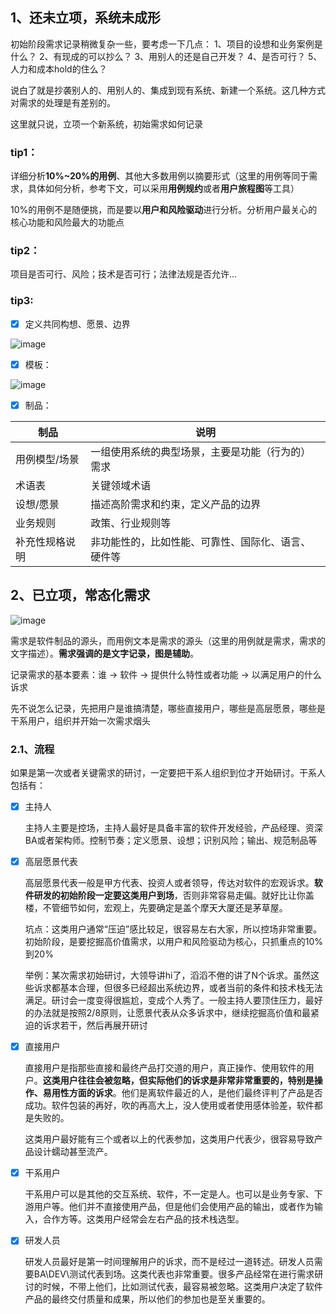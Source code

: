 ## 1、还未立项，系统未成形

初始阶段需求记录稍微复杂一些，要考虑一下几点：
    1、项目的设想和业务案例是什么？
    2、有现成的可以抄么？
    3、用别人的还是自己开发？
    4、是否可行？
    5、人力和成本hold的住么？

说白了就是抄袭别人的、用别人的、集成到现有系统、新建一个系统。这几种方式对需求的处理是有差别的。

这里就只说，立项一个新系统，初始需求如何记录



### tip1：

详细分析**10%~20%的用例**、其他大多数用例以摘要形式（这里的用例等同于需求，具体如何分析，参考下文，可以采用**用例规约**或者**用户旅程图**等工具）

10%的用例不是随便挑，而是要以**用户和风险驱动**进行分析。分析用户最关心的核心功能和风险最大的功能点

### tip2：

项目是否可行、风险；技术是否可行；法律法规是否允许...

### tip3:

- [x] 定义共同构想、愿景、边界

![image](https://github.com/qingbear/myfirst/assets/17232842/e0c98ad2-23e7-4855-ae64-67f27f47a2e3)


- [x] 模板：

![image](https://github.com/qingbear/myfirst/assets/17232842/58120f50-03b8-4800-b9ec-9962e758a81b)


- [x] 制品：

| **制品**       | **说明**                                           |
| -------------- | -------------------------------------------------- |
| 用例模型/场景  | 一组使用系统的典型场景，主要是功能（行为的）需求   |
| 术语表         | 关键领域术语                                       |
| 设想/愿景      | 描述高阶需求和约束，定义产品的边界                 |
| 业务规则       | 政策、行业规则等                                   |
| 补充性规格说明 | 非功能性的，比如性能、可靠性、国际化、语言、硬件等 |

## 2、已立项，常态化需求
![image](https://github.com/qingbear/myfirst/assets/17232842/e4733575-a961-4f1d-ac12-dcb4b95f4f3a)

需求是软件制品的源头，而用例文本是需求的源头（这里的用例就是需求，需求的文字描述）。**需求强调的是文字记录，图是辅助**。

记录需求的基本要素：谁  ->  软件  -> 提供什么特性或者功能  -> 以满足用户的什么诉求

先不说怎么记录，先把用户是谁搞清楚，哪些直接用户，哪些是高层愿景，哪些是干系用户，组织并开始一次需求烟头

### 2.1、流程

如果是第一次或者关键需求的研讨，一定要把干系人组织到位才开始研讨。干系人包括有：

- [x] 主持人

  主持人主要是控场，主持人最好是具备丰富的软件开发经验，产品经理、资深BA或者架构师。控制节奏；定义愿景、设想；识别风险；输出、规范制品等

- [x] 高层愿景代表

  高层愿景代表一般是甲方代表、投资人或者领导，传达对软件的宏观诉求。**软件研发的初始阶段一定要这类用户到场**，否则非常容易走偏。就好比让你盖楼，不管细节如何，宏观上，先要确定是盖个摩天大厦还是茅草屋。

  坑点：这类用户通常“压迫”感比较足，很容易左右大家，所以控场非常重要。初始阶段，是要挖掘高价值需求，以用户和风险驱动为核心，只抓重点的10%到20%

  举例：某次需求初始研讨，大领导讲hi了，滔滔不倦的讲了N个诉求。虽然这些诉求都基本合理，但很多已经超出系统边界，或者当前的条件和技术栈无法满足。研讨会一度变得很尴尬，变成个人秀了。一般主持人要顶住压力，最好的办法就是按照2/8原则，让愿景代表从众多诉求中，继续挖掘高价值和最紧迫的诉求若干，然后再展开研讨

- [x] 直接用户

  直接用户是指那些直接和最终产品打交道的用户，真正操作、使用软件的用户。**这类用户往往会被忽略，但实际他们的诉求是非常非常重要的，特别是操作、易用性方面的诉求**。他们是离软件最近的人，是他们最终评判了产品是否成功。软件包装的再好，吹的再高大上，没人使用或者使用感体验差，软件都是失败的。

  这类用户最好能有三个或者以上的代表参加，这类用户代表少，很容易导致产品设计蠕动甚至流产。

- [x] 干系用户

  干系用户可以是其他的交互系统、软件，不一定是人。也可以是业务专家、下游用户等。他们并不直接使用产品，但是他们会使用产品的输出，或者作为输入，合作方等。这类用户经常会左右产品的技术栈选型。

- [x] 研发人员

  研发人员最好是第一时间理解用户的诉求，而不是经过一道转述。研发人员需要BA\DEV\测试代表到场。这类代表也非常重要。很多产品经常在进行需求研讨的时候，不带上他们，比如测试代表，最容易被忽略。这类用户决定了软件产品的最终交付质量和成果，所以他们的参加也是至关重要的。
